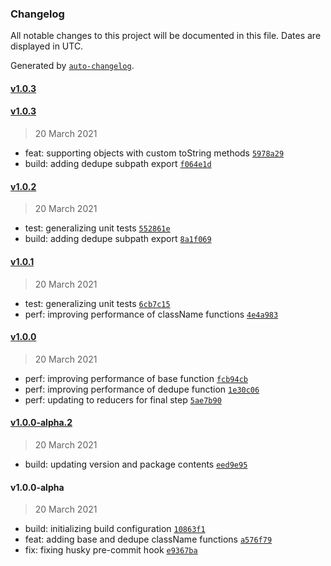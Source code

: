 ### Changelog

All notable changes to this project will be documented in this file. Dates are displayed in UTC.

Generated by [`auto-changelog`](https://github.com/CookPete/auto-changelog).

#### [v1.0.3](https://github.com/ekim088/classnames/compare/v1.0.3...v1.0.3)

#### [v1.0.3](https://github.com/ekim088/classnames/compare/v1.0.2...v1.0.3)

> 20 March 2021

-   feat: supporting objects with custom toString methods [`5978a29`](https://github.com/ekim088/classnames/commit/5978a29db60e3722000fc76d6d1fd2c5931687b0)
-   build: adding dedupe subpath export [`f064e1d`](https://github.com/ekim088/classnames/commit/f064e1dd8a836a2b670083295deae120582c5b0a)

#### [v1.0.2](https://github.com/ekim088/classnames/compare/v1.0.1...v1.0.2)

> 20 March 2021

-   test: generalizing unit tests [`552861e`](https://github.com/ekim088/classnames/commit/552861e40c09b046551e1d3f19666017cdfd3d93)
-   build: adding dedupe subpath export [`8a1f069`](https://github.com/ekim088/classnames/commit/8a1f0699ae35554e7a3e048447927931892b65e4)

#### [v1.0.1](https://github.com/ekim088/classnames/compare/v1.0.0...v1.0.1)

> 20 March 2021

-   test: generalizing unit tests [`6cb7c15`](https://github.com/ekim088/classnames/commit/6cb7c150625fd6792c5ee7e36360301834e72212)
-   perf: improving performance of className functions [`4e4a983`](https://github.com/ekim088/classnames/commit/4e4a9830c548027ec8aca3fadc248307289431bf)

#### [v1.0.0](https://github.com/ekim088/classnames/compare/v1.0.0-alpha.2...v1.0.0)

> 20 March 2021

-   perf: improving performance of base function [`fcb94cb`](https://github.com/ekim088/classnames/commit/fcb94cb18f29e1aa962a6499d34b334a6c7e39dd)
-   perf: improving performance of dedupe function [`1e30c06`](https://github.com/ekim088/classnames/commit/1e30c0664c389854cb693f2713845f325b0a4f53)
-   perf: updating to reducers for final step [`5ae7b90`](https://github.com/ekim088/classnames/commit/5ae7b90e69484333786790a88415602386270ce5)

#### [v1.0.0-alpha.2](https://github.com/ekim088/classnames/compare/v1.0.0-alpha...v1.0.0-alpha.2)

> 20 March 2021

-   build: updating version and package contents [`eed9e95`](https://github.com/ekim088/classnames/commit/eed9e95f8aa0df872ec9a92fe0833845ac73952e)

#### v1.0.0-alpha

> 20 March 2021

-   build: initializing build configuration [`10863f1`](https://github.com/ekim088/classnames/commit/10863f1d76ccaefa2987b76b9c05b47f9d3e09c3)
-   feat: adding base and dedupe className functions [`a576f79`](https://github.com/ekim088/classnames/commit/a576f7984ea262606f7bac12c7489a69e85505f6)
-   fix: fixing husky pre-commit hook [`e9367ba`](https://github.com/ekim088/classnames/commit/e9367ba96240a5bb3ae10401f215c01e9a4b88f0)
